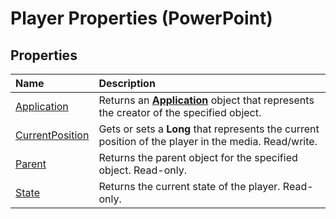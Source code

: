 
# Player Properties (PowerPoint)

## Properties



|**Name**|**Description**|
|:-----|:-----|
|[Application](4a9fc79a-3d0e-5af8-8bde-6a936fef74e8.md)|Returns an  **[Application](978c2b99-4271-b953-4283-73b5f3d96f41.md)** object that represents the creator of the specified object.|
|[CurrentPosition](96c33746-2855-384e-439d-88f5bd3f754a.md)|Gets or sets a  **Long** that represents the current position of the player in the media. Read/write.|
|[Parent](959b3b96-4878-10b2-2e0b-5939087389c5.md)|Returns the parent object for the specified object. Read-only.|
|[State](927216b3-54b7-b00c-9812-ac274bfa5348.md)|Returns the current state of the player. Read-only.|
